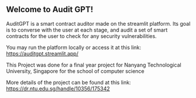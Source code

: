 ## Welcome to Audit GPT!

AuditGPT is a smart contract auditor made on the streamlit platform. Its goal is to converse with the user at each stage, and audit a set of smart contracts for the user to check for any security vulnerabilities.

You may run the platform locally or access it at this link: https://auditgpt.streamlit.app/

This Project was done for a final year project for Nanyang Technological University, Singapore for the school of computer science

More details of the project can be found at this link: https://dr.ntu.edu.sg/handle/10356/175342
